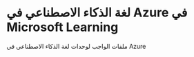 # لغة الذكاء الاصطناعي في Azure في Microsoft Learning
ملفات الواجب لوحدات لغة الذكاء الاصطناعي في Azure
